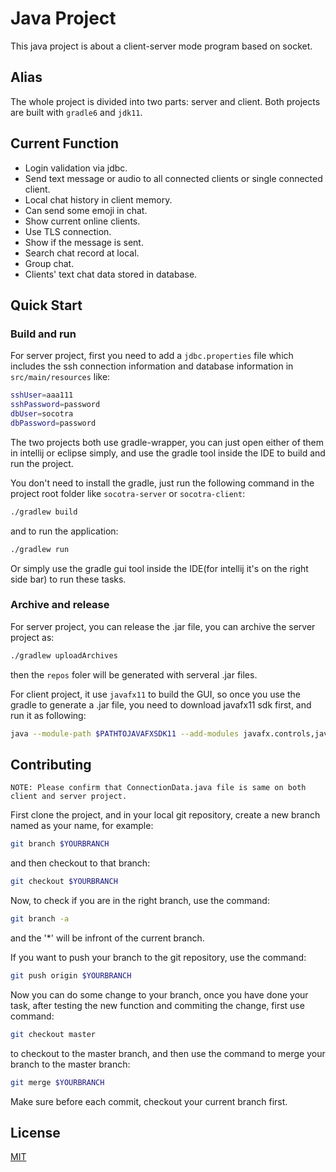 # Java Project

This java project is about a client-server mode program based on socket.

## Alias

The whole project is divided into two parts: server and client. Both projects are built with `gradle6` and `jdk11`.

## Current Function

* Login validation via jdbc.
* Send text message or audio to all connected clients or single connected client.
* Local chat history in client memory.
* Can send some emoji in chat.
* Show current online clients.
* Use TLS connection.
* Show if the message is sent.
* Search chat record at local.
* Group chat.
* Clients' text chat data stored in database.

## Quick Start

### Build and run

For server project, first you need to add a `jdbc.properties` file which includes the ssh connection information and database information in `src/main/resources` like:

```bash
sshUser=aaa111
sshPassword=password
dbUser=socotra
dbPassword=password
```

The two projects both use gradle-wrapper, you can just open either of them in intellij or eclipse simply, and use the gradle tool inside the IDE to build and run the project.

You don't need to install the gradle, just run the following command in the project root folder like `socotra-server` or `socotra-client`:

```bash
./gradlew build
```

and to run the application:

```bash
./gradlew run
```

Or simply use the gradle gui tool inside the IDE(for intellij it's on the right side bar) to run these tasks.

### Archive and release

For server project, you can release the .jar file, you can archive the server project as:

```bash
./gradlew uploadArchives
```

then the `repos` foler will be generated with serveral .jar files.

For client project, it use `javafx11` to build the GUI, so once you use the gradle to generate a .jar file, you need to download javafx11 sdk first, and run it as following:

```bash
java --module-path $PATHTOJAVAFXSDK11 --add-modules javafx.controls,javafx.fxml,javafx.base -jar $YOURCLIENT.jar
```

## Contributing

`NOTE: Please confirm that ConnectionData.java file is same on both client and server project.`

First clone the project, and in your local git repository, create a new branch named as your name, for example:

```bash
git branch $YOURBRANCH
```

and then checkout to that branch:

```bash
git checkout $YOURBRANCH
```

Now, to check if you are in the right branch, use the command:

```bash
git branch -a
```

and the '*' will be infront of the current branch.

If you want to push your branch to the git repository, use the command:

```bash
git push origin $YOURBRANCH
```

Now you can do some change to your branch, once you have done your task, after testing the new function and commiting the change, first use command:

```bash
git checkout master
```

to checkout to the master branch, and then use the command to merge your branch to the master branch:

```bash
git merge $YOURBRANCH
```

Make sure before each commit, checkout your current branch first.

## License

[MIT](https://choosealicense.com/licenses/mit/)
